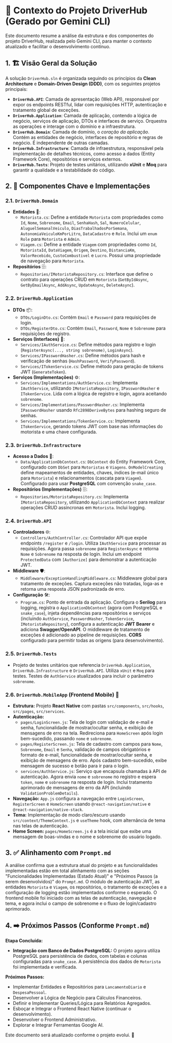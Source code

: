 # 🚀 Contexto do Projeto DriverHub (Gerado por Gemini CLI)

Este documento resume a análise da estrutura e dos componentes do projeto DriverHub, realizada pelo Gemini CLI, para manter o contexto atualizado e facilitar o desenvolvimento contínuo.

## 1. 🏗️ Visão Geral da Solução

A solução `DriverHub.sln` é organizada seguindo os princípios da **Clean Architecture** e **Domain-Driven Design (DDD)**, com os seguintes projetos principais:

*   **`DriverHub.API`**: Camada de apresentação (Web API), responsável por expor os endpoints RESTful, lidar com requisições HTTP, autenticação e tratamento global de exceções.
*   **`DriverHub.Application`**: Camada de aplicação, contendo a lógica de negócio, serviços de aplicação, DTOs e interfaces de serviço. Orquestra as operações e interage com o domínio e a infraestrutura.
*   **`DriverHub.Domain`**: Camada de domínio, o *coração da aplicação*. Contém as entidades de negócio, interfaces de repositório e regras de negócio. É independente de outras camadas.
*   **`DriverHub.Infrastructure`**: Camada de infraestrutura, responsável pela implementação de detalhes técnicos, como acesso a dados (Entity Framework Core), repositórios e serviços externos.
*   **`DriverHub.Tests`**: Projeto de testes unitários, utilizando **xUnit** e **Moq** para garantir a qualidade e a testabilidade do código.

## 2. 🧩 Componentes Chave e Implementações

### 2.1. `DriverHub.Domain`

*   **Entidades** 🚗:
    *   `Motorista.cs`: Define a entidade `Motorista` com propriedades como `Id`, `Nome`, `Sobrenome`, `Email`, `SenhaHash`, `Sal`, `NumeroCelular`, `AluguelSemanalVeiculo`, `DiasTrabalhadosPorSemana`, `AutonomiaVeiculoKmPorLitro`, `DataCadastro` e `Role`. Inclui um `enum Role` para `Motorista` e `Admin`.
    *   `Viagem.cs`: Define a entidade `Viagem` com propriedades como `Id`, `MotoristaId`, `DataViagem`, `Origem`, `Destino`, `DistanciaKm`, `ValorRecebido`, `CustoCombustivel` e `Lucro`. Possui uma propriedade de navegação para `Motorista`.
*   **Repositórios** 🗄️:
    *   `Repositories/IMotoristaRepository.cs`: Interface que define o contrato para operações CRUD em `Motorista` (`GetByIdAsync`, `GetByEmailAsync`, `AddAsync`, `UpdateAsync`, `DeleteAsync`).

### 2.2. `DriverHub.Application`

*   **DTOs** 📦:
    *   `DTOs/LoginDto.cs`: Contém `Email` e `Password` para requisições de login.
    *   `DTOs/RegisterDto.cs`: Contém `Email`, `Password`, `Nome` e `Sobrenome` para requisições de registro.
*   **Serviços (Interfaces)** 🤝:
    *   `Services/IAuthService.cs`: Define métodos para registro e login (`RegisterAsync(..., string sobrenome)`, `LoginAsync`).
    *   `Services/IPasswordHasher.cs`: Define métodos para hash e verificação de senhas (`HashPassword`, `VerifyPassword`).
    *   `Services/ITokenService.cs`: Define método para geração de tokens JWT (`GenerateToken`).
*   **Serviços (Implementações)** ⚙️:
    *   `Services/Implementations/AuthService.cs`: Implementa `IAuthService`, utilizando `IMotoristaRepository`, `IPasswordHasher` e `ITokenService`. Lida com a lógica de registro e login, agora aceitando `sobrenome`. 
    *   `Services/Implementations/PasswordHasher.cs`: Implementa `IPasswordHasher` usando `Rfc2898DeriveBytes` para hashing seguro de senhas.
    *   `Services/Implementations/TokenService.cs`: Implementa `ITokenService`, gerando tokens JWT com base nas informações do motorista e uma chave configurada.

### 2.3. `DriverHub.Infrastructure`

*   **Acesso a Dados** 💾:
    *   `Data/ApplicationDbContext.cs`: `DbContext` do Entity Framework Core, configurado com `DbSet` para `Motoristas` e `Viagens`. `OnModelCreating` define mapeamentos de entidades, chaves, índices (e-mail único para `Motorista`) e relacionamentos (cascata para `Viagem`). Configurado para usar **PostgreSQL** com convenção `snake_case`.
*   **Repositórios (Implementações)** 🗄️:
    *   `Repositories/MotoristaRepository.cs`: Implementa `IMotoristaRepository`, utilizando `ApplicationDbContext` para realizar operações CRUD assíncronas em `Motorista`. Inclui logging.

### 2.4. `DriverHub.API`

*   **Controladores** 🌐:
    *   `Controllers/AuthController.cs`: Controlador API que expõe endpoints `/register` e `/login`. Utiliza `IAuthService` para processar as requisições. Agora passa `sobrenome` para `RegisterAsync` e retorna `Nome` e `Sobrenome` na resposta de login. Inclui um endpoint `ProtectedData` com `[Authorize]` para demonstrar a autenticação JWT.
*   **Middleware** 🛡️:
    *   `Middleware/ExceptionHandlingMiddleware.cs`: Middleware global para tratamento de exceções. Captura exceções não tratadas, loga-as e retorna uma resposta JSON padronizada de erro.
*   **Configuração** 🛠️:
    *   `Program.cs`: Ponto de entrada da aplicação. Configura o **Serilog** para logging, registra o `ApplicationDbContext` (agora com PostgreSQL e `snake_case`), injeta dependências para repositórios e serviços (incluindo `AuthService`, `PasswordHasher`, `TokenService`, `IMotoristaRepository`), configura a autenticação **JWT Bearer** e adiciona **Swagger/OpenAPI**. O middleware de tratamento de exceções é adicionado ao pipeline de requisições. **CORS** configurado para permitir todas as origens (para desenvolvimento).

### 2.5. `DriverHub.Tests`

*   Projeto de testes unitários que referencia `DriverHub.Application`, `DriverHub.Infrastructure` e `DriverHub.API`. Utiliza `xUnit` e `Moq` para testes. Testes de `AuthService` atualizados para incluir o parâmetro `sobrenome`. 

### 2.6. `DriverHub.MobileApp` (Frontend Mobile) 📱

*   **Estrutura:** Projeto **React Native** com pastas `src/components`, `src/hooks`, `src/pages`, `src/services`.
*   **Autenticação:**
    *   `pages/LoginScreen.js`: Tela de login com validação de e-mail e senha, funcionalidade de mostrar/ocultar senha, e exibição de mensagens de erro na tela. Redireciona para `HomeScreen` após login bem-sucedido, passando `nome` e `sobrenome`.
    *   `pages/RegisterScreen.js`: Tela de cadastro com campos para `Nome`, `Sobrenome`, `Email` e `Senha`, validação de campos obrigatórios e formato de e-mail, funcionalidade de mostrar/ocultar senha, e exibição de mensagens de erro. Após cadastro bem-sucedido, exibe mensagem de sucesso e botão para ir para o login.
    *   `services/AuthService.js`: Serviço que encapsula chamadas à API de autenticação. Agora envia `nome` e `sobrenome` no registro e espera `token`, `nome` e `sobrenome` na resposta de login. Inclui tratamento aprimorado de mensagens de erro da API (incluindo `ValidationProblemDetails`).
*   **Navegação:** `App.js` configura a navegação entre `LoginScreen`, `RegisterScreen` e `HomeScreen` usando `@react-navigation/native` e `@react-navigation/native-stack`.
*   **Tema:** Implementação de modo claro/escuro usando `src/context/ThemeContext.js` e `useTheme` hook, com alternância de tema nas telas de autenticação.
*   **Home Screen:** `pages/HomeScreen.js` é a tela inicial que exibe uma mensagem de boas-vindas e o nome e sobrenome do usuário logado.

## 3. ✅ Alinhamento com `Prompt.md`

A análise confirma que a estrutura atual do projeto e as funcionalidades implementadas estão em total alinhamento com as seções "Funcionalidades Implementadas (Estado Atual)" e "Próximos Passos (a serem desenvolvidos)" do `Prompt.md`. O módulo de autenticação JWT, as entidades `Motorista` e `Viagem`, os repositórios, o tratamento de exceções e a configuração de logging estão implementados conforme o esperado. O frontend mobile foi iniciado com as telas de autenticação, navegação e tema, e agora inclui o campo de sobrenome e o fluxo de login/cadastro aprimorado.

## 4. ➡️ Próximos Passos (Conforme `Prompt.md`)

**Etapa Concluída:**
*   **Integração com Banco de Dados PostgreSQL:** O projeto agora utiliza PostgreSQL para persistência de dados, com tabelas e colunas configuradas para `snake_case`. A persistência dos dados de `Motorista` foi implementada e verificada.

**Próximos Passos:**
*   Implementar Entidades e Repositórios para `LancamentoDiario` e `DespesaPessoal`.
*   Desenvolver a Lógica de Negócio para Cálculos Financeiros.
*   Definir e Implementar Queries/Lógica para Relatórios Agregados.
*   Esboçar e Integrar o Frontend React Native (continuar o desenvolvimento).
*   Desenvolver o Frontend Administrativo.
*   Explorar e Integrar Ferramentas Google AI.

Este documento será atualizado conforme o projeto evolui. 🔄